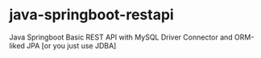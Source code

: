 # java-springboot-restapi
Java Springboot Basic REST API with MySQL Driver Connector and ORM-liked JPA [or you just use JDBA]
